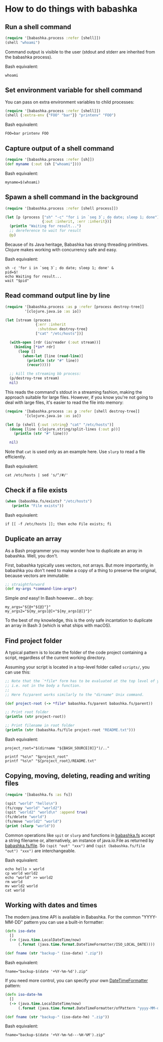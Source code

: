 # How to do things with babashka

## Run a shell command

``` clojure
(require '[babashka.process :refer [shell]])
(shell "whoami")
```

Command output is visible to the user (stdout and stderr are inherited from the babashka process).

Bash equivalent:

``` shell
whoami
```

## Set environment variable for shell command

You can pass on extra environment variables to child processes:

``` clojure
(require '[babashka.process :refer [shell]])
(shell {:extra-env {"FOO" "bar"}} "printenv" "FOO")
```

Bash equivalent:

``` shell
FOO=bar printenv FOO
```

## Capture output of a shell command

``` clojure
(require '[babashka.process :refer [sh]])
(def myname (:out (sh ["whoami"])))
```

Bash equivalent:

``` shell
myname=$(whoami)
```

## Spawn a shell command in the background

``` clojure
(require '[babashka.process :refer [shell process]])

(let [p (process ["sh" "-c" "for i in `seq 3`; do date; sleep 1; done"]
                 {:out :inherit, :err :inherit})]
  (println "Waiting for result...")
  ;; dereference to wait for result
  @p)
```

Because of its Java heritage, Babashka has strong threading primitives. Clojure makes working with concurrency safe and easy.

Bash equivalent:

``` shell
sh -c 'for i in `seq 3`; do date; sleep 1; done' &
pid=$!
echo Waiting for result...
wait "$pid"
```

## Read command output line by line

``` clojure
(require '[babashka.process :as p :refer [process destroy-tree]]
         '[clojure.java.io :as io])

(let [stream (process
              {:err :inherit
               :shutdown destroy-tree}
              ["cat" "/etc/hosts"])]

  (with-open [rdr (io/reader (:out stream))]
    (binding [*in* rdr]
      (loop []
        (when-let [line (read-line)]
          (println (str "#" line))
          (recur)))))

  ;; kill the streaming bb process:
  (p/destroy-tree stream)
  nil)
```

This reads the command's stdout in a streaming fashion, making the approach suitable for large files. However, if you know you're not going to deal with large files, it's easier to read the file into memory:

``` clojure
(require '[babashka.process :as p :refer [shell destroy-tree]]
         '[clojure.java.io :as io])

(let [p (shell {:out :string} "cat" "/etc/hosts")]
  (doseq [line (clojure.string/split-lines (:out p))]
    (println (str "#" line)))

  nil)
```

Note that `cat` is used only as an example here. Use `slurp` to read a file efficiently.

Bash equivalent:

``` shell
cat /etc/hosts | sed 's/^/#/'
```

## Check if a file exists

``` clojure
(when (babashka.fs/exists? "/etc/hosts")
   (println "File exists"))
```

Bash equivalent:

``` shell
if [[ -f /etc/hosts ]]; then echo File exists; fi
```

## Duplicate an array

As a Bash programmer you may wonder how to duplicate an array in babashka. Well, you don't.

First, babashka typically uses vectors, not arrays. But more importantly, in babashka you don't need to make a copy of a thing to preserve the original, because vectors are immutable:

``` clojure
;; straightforward
(def my-args *command-line-args*)
```

Simple _and_ easy! In Bash however... oh boy:

``` shell
my_args="${@+"${@}"}"
my_args2="${my_args[@]+"${my_args[@]}"}" 
```

To the best of my knowledge, this is the only safe incantation to duplicate an array in Bash 3 (which is what ships with macOS).

## Find project folder

A typical pattern is to locate the folder of the code project containing a script, regardless of the current working directory.

Assuming your script is located in a top-level folder called `scripts/`, you can use this:

``` clojure
;; Note that the `*file* form has to be evaluated at the top level of your file,
;; i.e. not in the body a function.
;;
;; Here fs/parent works similarly to the "dirname" Unix command.

(def project-root (-> *file* babashka.fs/parent babashka.fs/parent))

;; Print root folder
(println (str project-root))

;; Print filename in root folder
(println (str (babashka.fs/file project-root "README.txt")))
```

Bash equivalent:

``` shell
project_root="$(dirname "${BASH_SOURCE[0]}")/.."

printf "%s\n" "$project_root"
printf "%s\n" "${project_root}/README.txt"
```

## Copying, moving, deleting, reading and writing files

``` clojure
(require '[babashka.fs :as fs])

(spit "world" "hello\n")
(fs/copy "world" "world2")
(spit "world2" "world\n" :append true)
(fs/delete "world")
(fs/move "world2" "world")
(print (slurp "world"))
```

Common operations like `spit` or `slurp` and functions in [babashka.fs](https://github.com/babashka/fs/blob/master/API.md) accept a string filename or, alternatively, an instance of java.io.File as returned by [babashka.fs/file](https://github.com/babashka/fs/blob/master/API.md#file-page_facing_up). So `(spit "out" "xxx")` and `(spit (babashka.fs/file "out") "xxx")` are interchangeable.

Bash equivalent:

``` shell
echo hello > world
cp world world2
echo "world" >> world2
rm world
mv world2 world
cat world
```

## Working with dates and times

The modern java.time API is available in Babashka. For the common "YYYY-MM-DD" pattern you can use a built-in formatter:

``` clojure
(defn iso-date
  []
  (-> (java.time.LocalDateTime/now)
      (.format (java.time.format.DateTimeFormatter/ISO_LOCAL_DATE))))

(def fname (str "backup-" (iso-date) ".zip"))
```

Bash equivalent:

``` shell
fname="backup-$(date '+%Y-%m-%d').zip"
```

If you need more control, you can specify your own [DateTimeFormatter](https://docs.oracle.com/en/java/javase/18/docs/api/java.base/java/time/format/DateTimeFormatter.html) pattern:

``` clojure
(defn iso-date-hm
  []
  (-> (java.time.LocalDateTime/now)
      (.format (java.time.format.DateTimeFormatter/ofPattern "yyyy-MM-dd---kk-mm"))))

(def fname (str "backup-" (iso-date-hm) ".zip"))
```

Bash equivalent:

``` shell
fname="backup-$(date '+%Y-%m-%d---%H-%M').zip"
```
